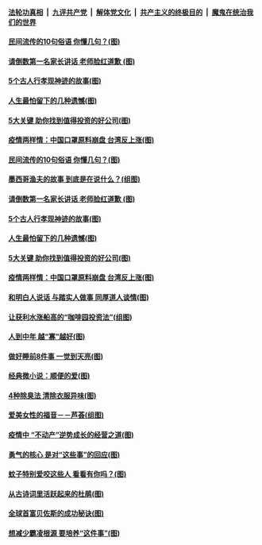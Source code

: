 

####  [法轮功真相](../../../../basic/blob/master/README.md?t=06041401) &nbsp;|&nbsp; [九评共产党](../../../../9ping.md/blob/master/README.md?t=06041401) &nbsp;|&nbsp; [解体党文化](../../../../jtdwh.md/blob/master/README.md?t=06041401)  &nbsp;|&nbsp; [共产主义的终极目的](../../../../gczydzjmd.md/blob/master/README.md?t=06041401) &nbsp;|&nbsp; [魔鬼在统治我们的世界](../../../../mgztzwmdsj.md/blob/master/README.md?t=06041401) 

#### [民间流传的10句俗语 你懂几句？(图)](../pages/p8/935449.md?t=06041401) 

#### [请倒数第一名家长讲话 老师脸红道歉&nbsp;(图)](../pages/p8/934765.md?t=06041401) 

#### [5个古人行孝现神迹的故事(图)](../pages/p8/935278.md?t=06041401) 

#### [人生最怕留下的几种遗憾(图)](../pages/p8/935363.md?t=06041401) 

#### [5大关键 助你找到值得投资的好公司(图)](../pages/p8/935294.md?t=06041401) 

#### [疫情两样情：中国口罩原料崩盘 台湾反上涨(图)](../pages/p8/935290.md?t=06041401) 

#### [民间流传的10句俗语 你懂几句？(图)](../pages/p8/935449.md?t=06041401) 

#### [墨西哥渔夫的故事 到底是在说什么？(组图)](../pages/p8/935425.md?t=06041401) 

#### [请倒数第一名家长讲话 老师脸红道歉&nbsp;(图)](../pages/p8/934765.md?t=06041401) 

#### [5个古人行孝现神迹的故事(图)](../pages/p8/935278.md?t=06041401) 

#### [人生最怕留下的几种遗憾(图)](../pages/p8/935363.md?t=06041401) 

#### [5大关键 助你找到值得投资的好公司(图)](../pages/p8/935294.md?t=06041401) 

#### [疫情两样情：中国口罩原料崩盘 台湾反上涨(图)](../pages/p8/935290.md?t=06041401) 

#### [和明白人说话 与踏实人做事 同厚道人谈情(图)](../pages/p8/934750.md?t=06041401) 

#### [让获利水涨船高的“咖啡园投资法”(组图)](../pages/p8/935259.md?t=06041401) 

#### [人到中年 越“寡”越好(图)](../pages/p8/935161.md?t=06041401) 

#### [做好睡前8件事 一觉到天亮(图)](../pages/p8/935180.md?t=06041401) 

#### [经典微小说：顺便的爱(图)](../pages/p8/934772.md?t=06041401) 

#### [4种除臭法 清除衣服异味(图)](../pages/p8/935061.md?t=06041401) 

#### [爱美女性的福音－－芦荟(组图)](../pages/p8/935072.md?t=06041401) 

#### [疫情中 “不动产”逆势成长的经营之道(图)](../pages/p8/934965.md?t=06041401) 

#### [勇气的核心 是对“这些事”的回应(图)](../pages/p8/934997.md?t=06041401) 

#### [蚊子特别爱咬这些人 看看有你吗？(图)](../pages/p8/934925.md?t=06041401) 

#### [从古诗词里活跃起来的杜鹃(图)](../pages/p8/934994.md?t=06041401) 

#### [全球首富贝佐斯的成功秘诀(图)](../pages/p8/933996.md?t=06041401) 

#### [想减少霸凌根源 要培养“这件事”(图)](../pages/p8/934942.md?t=06041401) 

